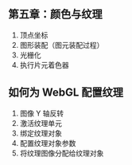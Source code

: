 第五章：颜色与纹理
-

1. 顶点坐标
2. 图形装配（图元装配过程）
3. 光栅化
4. 执行片元着色器

## 如何为 WebGL 配置纹理
1. 图像 Y 轴反转
2. 激活纹理单元
3. 绑定纹理对象
4. 配置纹理对象参数
5. 将纹理图像分配给纹理对象